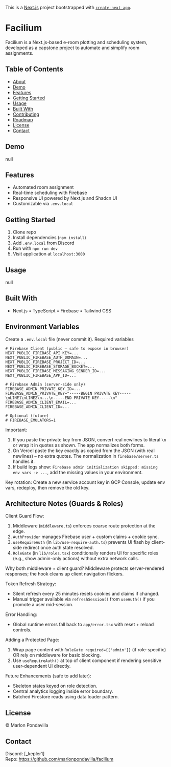 This is a [Next.js](https://nextjs.org) project bootstrapped with [`create-next-app`](https://nextjs.org/docs/app/api-reference/cli/create-next-app).

# Facilium

Facilium is a Next.js-based e-room plotting and scheduling system, developed as a capstone project to automate and simplify room assignments.

## Table of Contents

- [About](#about)
- [Demo](#demo)
- [Features](#features)
- [Getting Started](#getting-started)
- [Usage](#usage)
- [Built With](#built-with)
- [Contributing](#contributing)
- [Roadmap](#roadmap)
- [License](#license)
- [Contact](#contact)

## Demo

null

## Features

- Automated room assignment
- Real-time scheduling with Firebase
- Responsive UI powered by Next.js and Shadcn UI
- Customizable via `.env.local`

## Getting Started

1. Clone repo
2. Install dependencies (`npm install`)
3. Add `.env.local` from Discord
4. Run with `npm run dev`
5. Visit application at `localhost:3000`

## Usage

null

## Built With

- Next.js • TypeScript • Firebase • Tailwind CSS

## Environment Variables

Create a `.env.local` file (never commit it). Required variables

```
# Firebase Client (public – safe to expose in browser)
NEXT_PUBLIC_FIREBASE_API_KEY=...
NEXT_PUBLIC_FIREBASE_AUTH_DOMAIN=...
NEXT_PUBLIC_FIREBASE_PROJECT_ID=...
NEXT_PUBLIC_FIREBASE_STORAGE_BUCKET=...
NEXT_PUBLIC_FIREBASE_MESSAGING_SENDER_ID=...
NEXT_PUBLIC_FIREBASE_APP_ID=...

# Firebase Admin (server-side only)
FIREBASE_ADMIN_PRIVATE_KEY_ID=...
FIREBASE_ADMIN_PRIVATE_KEY="-----BEGIN PRIVATE KEY-----\nLINE1\nLINE2\n...\n-----END PRIVATE KEY-----\n"
FIREBASE_ADMIN_CLIENT_EMAIL=...
FIREBASE_ADMIN_CLIENT_ID=...

# Optional (future)
# FIREBASE_EMULATORS=1
```

Important:

1. If you paste the private key from JSON, convert real newlines to literal `\n` or wrap it in quotes as shown. The app normalizes both forms.
2. On Vercel paste the key exactly as copied from the JSON (with real newlines) – no extra quotes. The normalization in `firebase/server.ts` handles it.
3. If build logs show: `Firebase admin initialization skipped: missing env vars -> ...`, add the missing values in your environment.

Key rotation: Create a new service account key in GCP Console, update env vars, redeploy, then remove the old key.

## Architecture Notes (Guards & Roles)

Client Guard Flow:

1. Middleware (`middleware.ts`) enforces coarse route protection at the edge.
2. `AuthProvider` manages Firebase user + custom claims + cookie sync.
3. `useRequireAuth` (in `lib/use-require-auth.ts`) prevents UI flash by client-side redirect once auth state resolved.
4. `RoleGate` (in `lib/roles.tsx`) conditionally renders UI for specific roles (e.g., show admin-only actions) without extra network calls.

Why both middleware + client guard? Middleware protects server-rendered responses; the hook cleans up client navigation flickers.

Token Refresh Strategy:

- Silent refresh every 25 minutes resets cookies and claims if changed.
- Manual trigger available via `refreshSession()` from `useAuth()` if you promote a user mid-session.

Error Handling:

- Global runtime errors fall back to `app/error.tsx` with reset + reload controls.

Adding a Protected Page:

1. Wrap page content with `RoleGate required={['admin']}` (if role-specific) OR rely on middleware for basic blocking.
2. Use `useRequireAuth()` at top of client component if rendering sensitive user-dependent UI directly.

Future Enhancements (safe to add later):

- Skeleton states keyed on role detection.
- Central analytics logging inside error boundary.
- Batched Firestore reads using data loader pattern.

## License

© Marlon Pondavilla

## Contact

Discord: [_kepler1]  
Repo: https://github.com/marlonpondavilla/facilium
